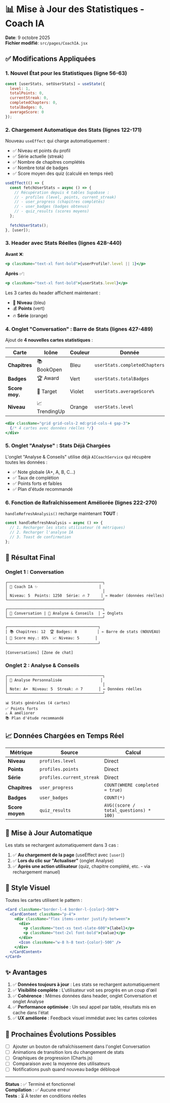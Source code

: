 # 📊 Mise à Jour des Statistiques - Coach IA

**Date**: 9 octobre 2025  
**Fichier modifié**: `src/pages/CoachIA.jsx`

## ✅ Modifications Appliquées

### 1. **Nouvel État pour les Statistiques** (ligne 56-63)

```javascript
const [userStats, setUserStats] = useState({
  level: 1,
  totalPoints: 0,
  currentStreak: 0,
  completedChapters: 0,
  totalBadges: 0,
  averageScore: 0
});
```

### 2. **Chargement Automatique des Stats** (lignes 122-171)

Nouveau `useEffect` qui charge automatiquement :
- ✅ Niveau et points du profil
- ✅ Série actuelle (streak)
- ✅ Nombre de chapitres complétés
- ✅ Nombre total de badges
- ✅ Score moyen des quiz (calculé en temps réel)

```javascript
useEffect(() => {
  const fetchUserStats = async () => {
    // Récupération depuis 4 tables Supabase :
    // - profiles (level, points, current_streak)
    // - user_progress (chapitres complétés)
    // - user_badges (badges obtenus)
    // - quiz_results (scores moyens)
  };
  
  fetchUserStats();
}, [user]);
```

### 3. **Header avec Stats Réelles** (lignes 428-440)

**Avant** ❌:
```jsx
<p className="text-xl font-bold">{userProfile?.level || 1}</p>
```

**Après** ✅:
```jsx
<p className="text-xl font-bold">{userStats.level}</p>
```

Les 3 cartes du header affichent maintenant :
- 🎯 **Niveau** (bleu)
- 💰 **Points** (vert)  
- 🔥 **Série** (orange)

### 4. **Onglet "Conversation" : Barre de Stats** (lignes 427-489)

Ajout de **4 nouvelles cartes statistiques** :

| Carte | Icône | Couleur | Donnée |
|-------|-------|---------|--------|
| **Chapitres** | 📚 BookOpen | Bleu | `userStats.completedChapters` |
| **Badges** | 🏆 Award | Vert | `userStats.totalBadges` |
| **Score moy.** | 🎯 Target | Violet | `userStats.averageScore%` |
| **Niveau** | 📈 TrendingUp | Orange | `userStats.level` |

```jsx
<div className="grid grid-cols-2 md:grid-cols-4 gap-3">
  {/* 4 cartes avec données réelles */}
</div>
```

### 5. **Onglet "Analyse" : Stats Déjà Chargées**

L'onglet "Analyse & Conseils" utilise déjà `AICoachService` qui récupère toutes les données :
- ✅ Note globale (A+, A, B, C...)
- ✅ Taux de complétion
- ✅ Points forts et faibles
- ✅ Plan d'étude recommandé

### 6. **Fonction de Rafraîchissement Améliorée** (lignes 222-270)

`handleRefreshAnalysis()` recharge maintenant **TOUT** :

```javascript
const handleRefreshAnalysis = async () => {
  // 1. Recharger les stats utilisateur (6 métriques)
  // 2. Recharger l'analyse IA
  // 3. Toast de confirmation
};
```

## 🎯 Résultat Final

### **Onglet 1 : Conversation**

```
┌──────────────────────────────────────────┐
│ 🤖 Coach IA ✨                           │
│                                          │
│ Niveau: 5  Points: 1250  Série: 🔥 7     │ ← Header (données réelles)
└──────────────────────────────────────────┘

┌──────────────────────────────────────────┐
│ 💬 Conversation | 🧠 Analyse & Conseils  │ ← Onglets
└──────────────────────────────────────────┘

┌────────────────────────────────────────┐
│ 📚 Chapitres: 12  🏆 Badges: 8         │ ← Barre de stats (NOUVEAU)
│ 🎯 Score moy.: 85%  📈 Niveau: 5       │
└────────────────────────────────────────┘

[Conversations] [Zone de chat]
```

### **Onglet 2 : Analyse & Conseils**

```
┌──────────────────────────────────────────┐
│ 🧠 Analyse Personnalisée                 │
│                                          │
│ Note: A+  Niveau: 5  Streak: 🔥 7       │ ← Données réelles
└──────────────────────────────────────────┘

📊 Stats générales (4 cartes)
✅ Points forts
⚠️ À améliorer
📚 Plan d'étude recommandé
```

## 📈 Données Chargées en Temps Réel

| Métrique | Source | Calcul |
|----------|--------|--------|
| **Niveau** | `profiles.level` | Direct |
| **Points** | `profiles.points` | Direct |
| **Série** | `profiles.current_streak` | Direct |
| **Chapitres** | `user_progress` | `COUNT(WHERE completed = true)` |
| **Badges** | `user_badges` | `COUNT(*)` |
| **Score moyen** | `quiz_results` | `AVG((score / total_questions) * 100)` |

## 🔄 Mise à Jour Automatique

Les stats se rechargent automatiquement dans 3 cas :

1. ✅ **Au chargement de la page** (useEffect avec `[user]`)
2. ✅ **Lors du clic sur "Actualiser"** (onglet Analyse)
3. ✅ **Après une action utilisateur** (quiz, chapitre complété, etc. - via rechargement manuel)

## 🎨 Style Visuel

Toutes les cartes utilisent le pattern :
```jsx
<Card className="border-l-4 border-l-{color}-500">
  <CardContent className="p-4">
    <div className="flex items-center justify-between">
      <div>
        <p className="text-xs text-slate-600">{label}</p>
        <p className="text-2xl font-bold">{value}</p>
      </div>
      <Icon className="w-8 h-8 text-{color}-500" />
    </div>
  </CardContent>
</Card>
```

## ✨ Avantages

1. ✅ **Données toujours à jour** : Les stats se rechargent automatiquement
2. ✅ **Visibilité complète** : L'utilisateur voit ses progrès en un coup d'œil
3. ✅ **Cohérence** : Mêmes données dans header, onglet Conversation et onglet Analyse
4. ✅ **Performance optimisée** : Un seul appel par table, résultats mis en cache dans l'état
5. ✅ **UX améliorée** : Feedback visuel immédiat avec les cartes colorées

## 🚀 Prochaines Évolutions Possibles

- [ ] Ajouter un bouton de rafraîchissement dans l'onglet Conversation
- [ ] Animations de transition lors du changement de stats
- [ ] Graphiques de progression (Charts.js)
- [ ] Comparaison avec la moyenne des utilisateurs
- [ ] Notifications push quand nouveau badge débloqué

---

**Status** : ✅ Terminé et fonctionnel  
**Compilation** : ✅ Aucune erreur  
**Tests** : ⏳ À tester en conditions réelles
